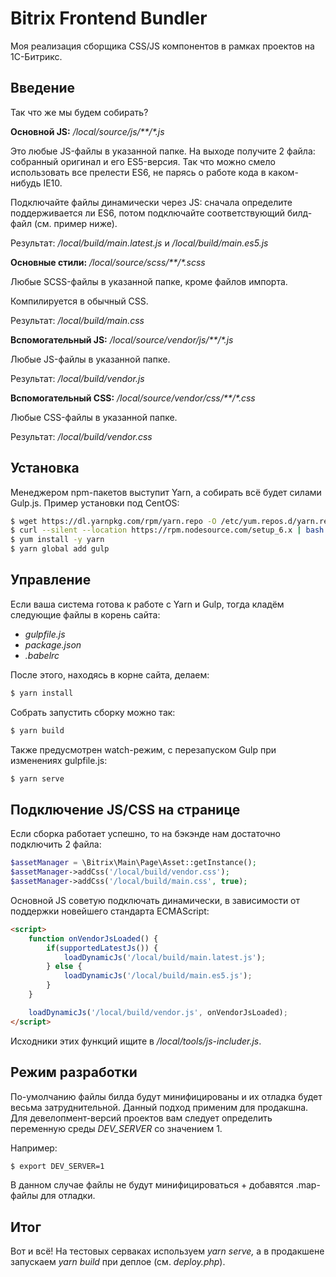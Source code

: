 # Bitrix Frontend Bundler

Моя реализация сборщика CSS/JS компонентов в рамках проектов на 1С-Битрикс.

## Введение

Так что же мы будем собирать?

**Основной JS:** _/local/source/js/**/*.js_ 

Это любые JS-файлы в указанной папке. На выходе получите 2 файла: собранный оригинал и его ES5-версия. Так что можно смело использовать все прелести ES6, не парясь о работе кода в каком-нибудь IE10.

Подключайте файлы динамически через JS: сначала определите поддерживается ли ES6, потом подключайте соответствующий билд-файл (см. пример ниже).

Результат: _/local/build/main.latest.js_ и _/local/build/main.es5.js_

**Основные стили:** _/local/source/scss/**/*.scss_

Любые SCSS-файлы в указанной папке, кроме файлов импорта.

Компилируется в обычный CSS. 

Результат: _/local/build/main.css_



**Вспомогательный JS:** _/local/source/vendor/js/**/*.js_

Любые JS-файлы в указанной папке.

Результат: _/local/build/vendor.js_



**Вспомогательный CSS:** _/local/source/vendor/css/**/*.css_

Любые CSS-файлы в указанной папке.

Результат: _/local/build/vendor.css_




## Установка

Менеджером npm-пакетов выступит Yarn, а собирать всё будет силами Gulp.js.
Пример установки под CentOS:

```bash
$ wget https://dl.yarnpkg.com/rpm/yarn.repo -O /etc/yum.repos.d/yarn.repo
$ curl --silent --location https://rpm.nodesource.com/setup_6.x | bash -
$ yum install -y yarn
$ yarn global add gulp
```

## Управление

Если ваша система готова к работе с Yarn и Gulp, тогда кладём следующие файлы в корень сайта:
* _gulpfile.js_
* _package.json_
* _.babelrc_

После этого, находясь в корне сайта, делаем:
```bash
$ yarn install
```

Собрать запустить сборку можно так:
```bash
$ yarn build
```

Также предусмотрен watch-режим, с перезапуском Gulp при изменениях gulpfile.js:

```bash
$ yarn serve
```

## Подключение JS/CSS на странице

Если сборка работает успешно, то на бэкэнде нам достаточно подключить 2 файла:
```php
$assetManager = \Bitrix\Main\Page\Asset::getInstance();
$assetManager->addCss('/local/build/vendor.css');
$assetManager->addCss('/local/build/main.css', true);
```

Основной JS советую подключать динамически, в зависимости от поддержки новейшего стандарта ECMAScript:
```html
<script>
    function onVendorJsLoaded() {
        if(supportedLatestJs()) {
            loadDynamicJs('/local/build/main.latest.js');
        } else {
            loadDynamicJs('/local/build/main.es5.js');
        }
    }

    loadDynamicJs('/local/build/vendor.js', onVendorJsLoaded);
</script>
```
Исходники этих функций ищите в _/local/tools/js-includer.js_.

## Режим разработки

По-умолчанию файлы билда будут минифицированы и их отладка будет весьма затруднительной. Данный подход применим для продакшна. Для девелопмент-версий проектов вам следует определить переменную среды _DEV_SERVER_ со значением 1.

Например:

```bash
$ export DEV_SERVER=1
```
В данном случае файлы не будут минифицироваться + добавятся .map-файлы для отладки.


## Итог
Вот и всё! На тестовых серваках используем _yarn serve,_ а в продакшене запускаем _yarn build_ при деплое (см. _deploy.php_).